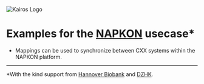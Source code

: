 ![Kairos Logo](https://www.kairos.de/app/uploads/kairos-logo-blue_iqvia.png "Kairos Logo")

Examples for the [NAPKON](https://napkon.de/) usecase*
========================

* Mappings can be used to synchronize between CXX systems within the NAPKON platform.

---  
*With the kind support from [Hannover Biobank](https://www.mhh.de/institute-zentren-forschungseinrichtungen/hannover-unified-biobank-hub)
and [DZHK](https://dzhk.de).
